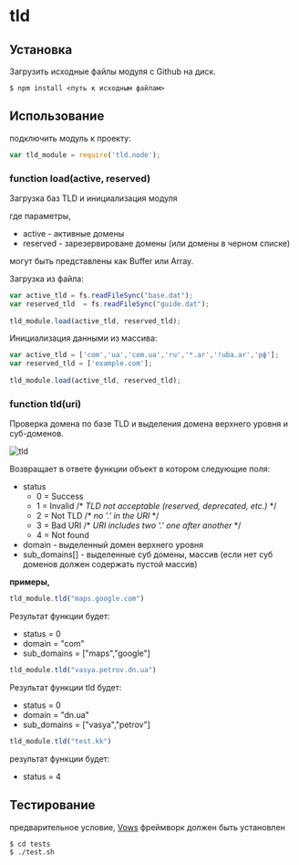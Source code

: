 tld
========


Установка
----

Загрузить исходные файлы модуля с Github на диск.

    $ npm install <путь к иcходным файлам>

Использование
----

подключить модуль к проекту:

```javascript
var tld_module = require('tld.node');
```


### function load(active, reserved)

Загрузка баз TLD и инициализация модуля

где параметры,
- active - активные домены
- reserved - зарезервироване домены (или домены в черном списке)

могут быть представлены как Buffer или Array.

Загрузка из файла:

```javascript
var active_tld = fs.readFileSync("base.dat");
var reserved_tld  = fs.readFileSync("guide.dat");
                    
tld_module.load(active_tld, reserved_tld);
```

Инициализация данными из массива:

```javascript
var active_tld = ['com','ua','com.ua','ru','*.ar','!uba.ar','рф'];
var reserved_tld = ['example.com'];
                            
tld_module.load(active_tld, reserved_tld);
```


### function tld(uri)

Проверка домена по базе TLD и выделения домена верхнего уровня и суб-доменов.

![tld](https://dl.dropbox.com/u/12394766/awrank/tld.png)

Возвращает в ответе функции объект в котором следующие поля:

- status 
  - 0 = Success
  - 1 = Invalid       /* *TLD not acceptable (reserved, deprecated, etc.)* */
  - 2 = Not TLD       /* *no '.' in the URI* */
  - 3 = Bad URI       /* *URI includes two '.' one after another* */
  - 4 = Not found 
- domain - выделенный домен верхнего уровня
- sub_domains[] - выделенные суб домены, массив (если нет суб доменов должен содержать пустой массив)


**примеры,**

```javascript
tld_module.tld("maps.google.com")
```

Результат функции будет:
- status = 0
- domain = "com"
- sub_domains = ["maps","google"]


```javascript
tld_module.tld("vasya.petrov.dn.ua")
```

Результат функции tld будет:
- status = 0
- domain = "dn.ua"
- sub_domains = ["vasya","petrov"]


```javascript
tld_module.tld("test.kk")
```

результат функции будет:
- status = 4

Тестирование
----
предварительное условие, [Vows](http://vowsjs.org/) фреймворк должен быть установлен

    $ cd tests 
    $ ./test.sh

